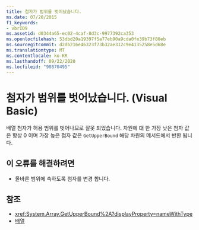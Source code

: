 ```yaml
---
title: 첨자가 범위를 벗어났습니다.
ms.date: 07/20/2015
f1_keywords:
- vbrID9
ms.assetid: d0344a65-ec02-4caf-8d3c-9977392ca353
ms.openlocfilehash: 53dbd20a19397f5a77eb90a9cda0fe39b73f80eb
ms.sourcegitcommit: d2db216e46323f73b32ae312c9e4135258e5d68e
ms.translationtype: MT
ms.contentlocale: ko-KR
ms.lasthandoff: 09/22/2020
ms.locfileid: "90870495"
---
```

# <a name="subscript-out-of-range-visual-basic"></a>첨자가 범위를 벗어났습니다. (Visual Basic)

배열 첨자가 허용 범위를 벗어나므로 잘못 되었습니다. 차원에 대 한 가장 낮은 첨자 값은 항상 0 이며 가장 높은 첨자 값은 `GetUpperBound` 해당 차원의 메서드에서 반환 됩니다.  
  
## <a name="to-correct-this-error"></a>이 오류를 해결하려면  
  
- 올바른 범위에 속하도록 첨자를 변경 합니다.  
  
## <a name="see-also"></a>참조

- <xref:System.Array.GetUpperBound%2A?displayProperty=nameWithType>
- [배열](../../programming-guide/language-features/arrays/index.md)
